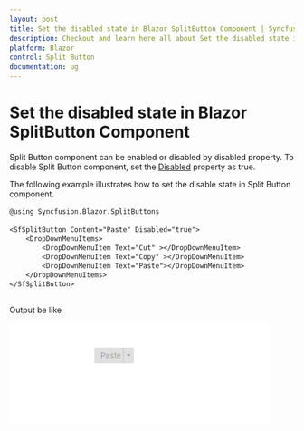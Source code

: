 ```yaml
---
layout: post
title: Set the disabled state in Blazor SplitButton Component | Syncfusion
description: Checkout and learn here all about Set the disabled state in Syncfusion Blazor SplitButton component and more.
platform: Blazor
control: Split Button
documentation: ug
---
```


# Set the disabled state in Blazor SplitButton Component

Split Button component can be enabled or disabled by disabled property. To disable Split Button component, set the [Disabled](https://help.syncfusion.com/cr/blazor/Syncfusion.Blazor.SplitButtons.SfSplitButton.html#Syncfusion_Blazor_SplitButtons_SfSplitButton_Disabled) property as true.

The following example illustrates how to set the disable state in Split Button component.

```cshtml
@using Syncfusion.Blazor.SplitButtons

<SfSplitButton Content="Paste" Disabled="true">
    <DropDownMenuItems>
        <DropDownMenuItem Text="Cut" ></DropDownMenuItem>
        <DropDownMenuItem Text="Copy" ></DropDownMenuItem>
        <DropDownMenuItem Text="Paste"></DropDownMenuItem>
    </DropDownMenuItems>
</SfSplitButton>
  
```

Output be like

![Blazor SplitButton in Disabled State](./../images/blazor-splitbutton-disabled-state.png)